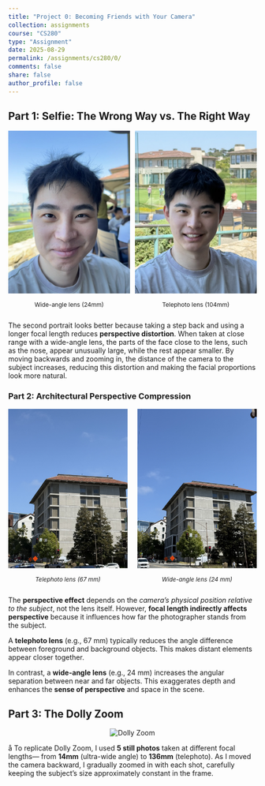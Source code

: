 ```yaml
---
title: "Project 0: Becoming Friends with Your Camera"
collection: assignments
course: "CS280"
type: "Assignment"
date: 2025-08-29
permalink: /assignments/cs280/0/
comments: false
share: false
author_profile: false
---
```


## Part 1: Selfie: The Wrong Way vs. The Right Way
<div style="display: flex; gap: 10px;">
  <div style="flex: 1;">
    <img src="media/part1_1.jpeg" alt="24mm Wide-Angle Portrait" width="100%">
    <p align="center" style="font-size: 12px;">Wide-angle lens (24mm)</p>
  </div>
  <div style="flex: 1;">
    <img src="media/part1_2.jpeg" alt="104mm Telephoto Portrait" width="100%">
    <p align="center" style="font-size: 12px;">Telephoto lens (104mm)</p>
  </div>
</div>

The second portrait looks better because taking a step back and using a longer focal length reduces **perspective distortion**. When taken at close range with a wide-angle lens, the parts of the face close to the lens, such as the nose, appear unusually large, while the rest appear smaller. By moving backwards and zooming in, the distance of the camera to the subject increases, reducing this distortion and making the facial proportions look more natural.


### Part 2: Architectural Perspective Compression

<div style="display: flex; gap: 20px;">
  <div style="flex: 1;">
    <img src="media/part2_1.jpeg" alt="Telephoto lens effect" width="100%">
    <p align="center" style="font-size: 0.85em;"><em>Telephoto lens (67 mm)</em></p>
  </div>
  <div style="flex: 1;">
    <img src="media/part2_2.jpeg" alt="Wide-angle lens effect" width="100%">
    <p align="center" style="font-size: 0.85em;"><em>Wide-angle lens (24 mm)</em></p>
  </div>
</div>

The **perspective effect** depends on the *camera’s physical position relative to the subject*, not the lens itself. However, **focal length indirectly affects perspective** because it influences how far the photographer stands from the subject.

A **telephoto lens** (e.g., 67 mm) typically reduces the angle difference between foreground and background objects. This makes distant elements appear closer together.

In contrast, a **wide-angle lens** (e.g., 24 mm) increases the angular separation between near and far objects. This exaggerates depth and enhances the **sense of perspective** and space in the scene.


## Part 3: The Dolly Zoom

<div style="text-align: center; margin-bottom: 10px;">
  <img src="media/part3.GIF" alt="Dolly Zoom" style="max-width: 100%; height: auto;">
</div>

<p>å
To replicate Dolly Zoom, I used <strong>5 still photos</strong> taken at different focal lengths— from <strong>14mm</strong> (ultra-wide angle) to <strong>136mm</strong> (telephoto).  As I moved the camera backward, I gradually zoomed in with each shot, carefully keeping the subject’s size approximately constant in the frame.
</p>